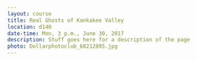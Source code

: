 ```yaml
---
layout: course
title: Real Ghosts of Kankakee Valley
location: d140
date-time: Mon, 3 p.m., June 30, 2017
description: Stuff goes here for a description of the page
photo: Dollarphotoclub_68212895.jpg
---
```

